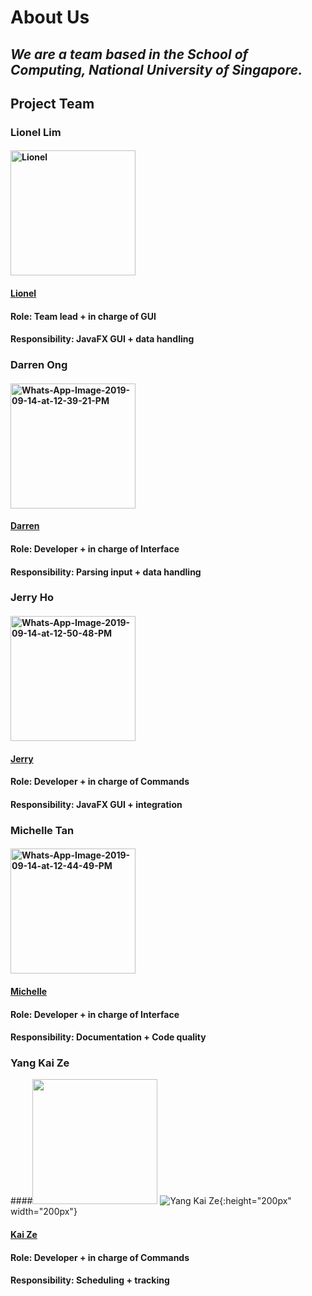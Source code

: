 # **About Us**

## *We are a team based in the School of Computing, National University of Singapore.*

## **Project Team**

### Lionel Lim
#### <a href="https://imgbb.com/"><img src="https://i.ibb.co/854wkQk/Lionel.jpg" alt="Lionel" height="200" width="200"></a>
#### [Lionel](https://github.com/lionlim97)
#### Role: Team lead + in charge of GUI
#### Responsibility: JavaFX GUI + data handling

### Darren Ong
#### <a href="https://ibb.co/G30sFTr"><img src="https://i.ibb.co/zHr8NJt/Whats-App-Image-2019-09-14-at-12-39-21-PM.jpg" alt="Whats-App-Image-2019-09-14-at-12-39-21-PM"  height="200" width="200"></a>
#### [Darren](https://github.com/darrenoje)
#### Role: Developer + in charge of Interface
#### Responsibility: Parsing input + data handling

### Jerry Ho
#### <a href="https://ibb.co/wSM7Dbq"><img src="https://i.ibb.co/Wkg0SdX/Whats-App-Image-2019-09-14-at-12-50-48-PM.jpg" alt="Whats-App-Image-2019-09-14-at-12-50-48-PM" height="200" width="200"></a>
#### [Jerry](https://github.com/hwbjerry)
#### Role: Developer + in charge of Commands
#### Responsibility: JavaFX GUI + integration

### Michelle Tan
#### <a href="https://ibb.co/BjXdjMS"><img src="https://i.ibb.co/ZKntKDk/Whats-App-Image-2019-09-14-at-12-44-49-PM.jpg" alt="Whats-App-Image-2019-09-14-at-12-44-49-PM" height="200" width="200"></a>
#### [Michelle](https://github.com/0325961)
#### Role: Developer + in charge of Interface
#### Responsibility: Documentation + Code quality

### Yang Kai Ze
####<img src="https://github.com/AY1920S1-CS2113T-W12-4/main/blob/master/docs/images/krazzen.JPG" width="200" height="200">
![Yang Kai Ze](https://github.com/AY1920S1-CS2113T-W12-4/main/blob/master/docs/images/krazzen.JPG ){:height="200px" width="200px"}
#### [Kai Ze](https://github.com/Krazzen)
#### Role: Developer + in charge of Commands
#### Responsibility: Scheduling + tracking


